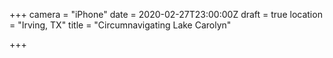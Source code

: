 +++
camera = "iPhone"
date = 2020-02-27T23:00:00Z
draft = true
location = "Irving, TX"
title = "Circumnavigating Lake Carolyn"

+++

